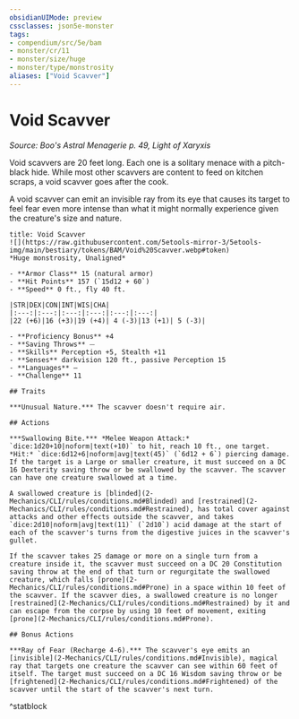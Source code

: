```yaml
---
obsidianUIMode: preview
cssclasses: json5e-monster
tags:
- compendium/src/5e/bam
- monster/cr/11
- monster/size/huge
- monster/type/monstrosity
aliases: ["Void Scavver"]
---
```

# Void Scavver
*Source: Boo's Astral Menagerie p. 49, Light of Xaryxis*  

Void scavvers are 20 feet long. Each one is a solitary menace with a pitch-black hide. While most other scavvers are content to feed on kitchen scraps, a void scavver goes after the cook.

A void scavver can emit an invisible ray from its eye that causes its target to feel fear even more intense than what it might normally experience given the creature's size and nature.

```ad-statblock
title: Void Scavver
![](https://raw.githubusercontent.com/5etools-mirror-3/5etools-img/main/bestiary/tokens/BAM/Void%20Scavver.webp#token)
*Huge monstrosity, Unaligned*

- **Armor Class** 15 (natural armor)
- **Hit Points** 157 (`15d12 + 60`)
- **Speed** 0 ft., fly 40 ft.

|STR|DEX|CON|INT|WIS|CHA|
|:---:|:---:|:---:|:---:|:---:|:---:|
|22 (+6)|16 (+3)|19 (+4)| 4 (-3)|13 (+1)| 5 (-3)|

- **Proficiency Bonus** +4
- **Saving Throws** ⏤
- **Skills** Perception +5, Stealth +11
- **Senses** darkvision 120 ft., passive Perception 15
- **Languages** —
- **Challenge** 11

## Traits

***Unusual Nature.*** The scavver doesn't require air.

## Actions

***Swallowing Bite.*** *Melee Weapon Attack:* `dice:1d20+10|noform|text(+10)` to hit, reach 10 ft., one target. *Hit:* `dice:6d12+6|noform|avg|text(45)` (`6d12 + 6`) piercing damage. If the target is a Large or smaller creature, it must succeed on a DC 16 Dexterity saving throw or be swallowed by the scavver. The scavver can have one creature swallowed at a time.

A swallowed creature is [blinded](2-Mechanics/CLI/rules/conditions.md#Blinded) and [restrained](2-Mechanics/CLI/rules/conditions.md#Restrained), has total cover against attacks and other effects outside the scavver, and takes `dice:2d10|noform|avg|text(11)` (`2d10`) acid damage at the start of each of the scavver's turns from the digestive juices in the scavver's gullet.

If the scavver takes 25 damage or more on a single turn from a creature inside it, the scavver must succeed on a DC 20 Constitution saving throw at the end of that turn or regurgitate the swallowed creature, which falls [prone](2-Mechanics/CLI/rules/conditions.md#Prone) in a space within 10 feet of the scavver. If the scavver dies, a swallowed creature is no longer [restrained](2-Mechanics/CLI/rules/conditions.md#Restrained) by it and can escape from the corpse by using 10 feet of movement, exiting [prone](2-Mechanics/CLI/rules/conditions.md#Prone).

## Bonus Actions

***Ray of Fear (Recharge 4-6).*** The scavver's eye emits an [invisible](2-Mechanics/CLI/rules/conditions.md#Invisible), magical ray that targets one creature the scavver can see within 60 feet of itself. The target must succeed on a DC 16 Wisdom saving throw or be [frightened](2-Mechanics/CLI/rules/conditions.md#Frightened) of the scavver until the start of the scavver's next turn.
```
^statblock